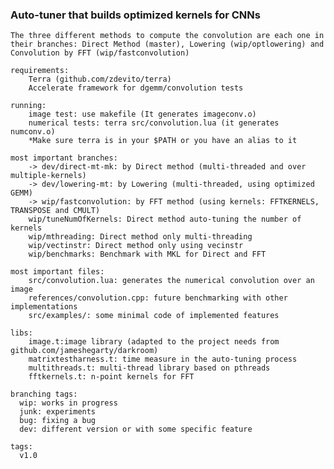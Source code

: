 ### Auto-tuner that builds optimized kernels for CNNs ###        

    The three different methods to compute the convolution are each one in their branches: Direct Method (master), Lowering (wip/optlowering) and Convolution by FFT (wip/fastconvolution)

    requirements:
        Terra (github.com/zdevito/terra)
        Accelerate framework for dgemm/convolution tests
    
    running:
        image test: use makefile (It generates imageconv.o)
        numerical tests: terra src/convolution.lua (it generates numconv.o)
        *Make sure terra is in your $PATH or you have an alias to it

    most important branches: 
        -> dev/direct-mt-mk: by Direct method (multi-threaded and over multiple-kernels)
        -> dev/lowering-mt: by Lowering (multi-threaded, using optimized GEMM)
        -> wip/fastconvolution: by FFT method (using kernels: FFTKERNELS, TRANSPOSE and CMULT)
        wip/tuneNumOfKernels: Direct method auto-tuning the number of kernels
        wip/mthreading: Direct method only multi-threading
        wip/vectinstr: Direct method only using vecinstr
        wip/benchmarks: Benchmark with MKL for Direct and FFT
        
    most important files: 
        src/convolution.lua: generates the numerical convolution over an image
        references/convolution.cpp: future benchmarking with other implementations
        src/examples/: some minimal code of implemented features

    libs:  
        image.t:image library (adapted to the project needs from github.com/jameshegarty/darkroom)
        matrixtestharness.t: time measure in the auto-tuning process
        multithreads.t: multi-thread library based on pthreads
        fftkernels.t: n-point kernels for FFT

    branching tags:
      wip: works in progress
      junk: experiments
      bug: fixing a bug
      dev: different version or with some specific feature
    
    tags:
      v1.0